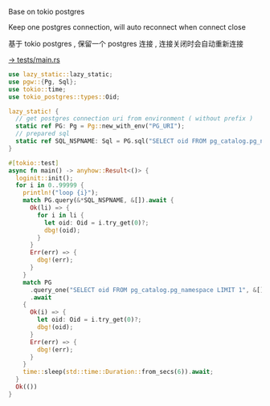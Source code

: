 Base on tokio postgres

Keep one postgres connection, will auto reconnect when connect close

基于 tokio postgres , 保留一个 postgres 连接 , 连接关闭时会自动重新连接

[→ tests/main.rs](tests/main.rs)

```rust
use lazy_static::lazy_static;
use pgw::{Pg, Sql};
use tokio::time;
use tokio_postgres::types::Oid;

lazy_static! {
  // get postgres connection uri from environment ( without prefix )
  static ref PG: Pg = Pg::new_with_env("PG_URI");
  // prepared sql
  static ref SQL_NSPNAME: Sql = PG.sql("SELECT oid FROM pg_catalog.pg_namespace LIMIT 2");
}

#[tokio::test]
async fn main() -> anyhow::Result<()> {
  loginit::init();
  for i in 0..99999 {
    println!("loop {i}");
    match PG.query(&*SQL_NSPNAME, &[]).await {
      Ok(li) => {
        for i in li {
          let oid: Oid = i.try_get(0)?;
          dbg!(oid);
        }
      }
      Err(err) => {
        dbg!(err);
      }
    }
    match PG
      .query_one("SELECT oid FROM pg_catalog.pg_namespace LIMIT 1", &[])
      .await
    {
      Ok(i) => {
        let oid: Oid = i.try_get(0)?;
        dbg!(oid);
      }
      Err(err) => {
        dbg!(err);
      }
    }
    time::sleep(std::time::Duration::from_secs(6)).await;
  }
  Ok(())
}
```

